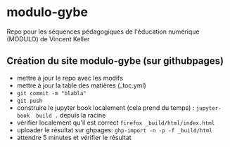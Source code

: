 # modulo-gybe
Repo pour les séquences pédagogiques de l'éducation numérique (MODULO) de Vincent Keller

## Création du site modulo-gybe (sur githubpages)

- mettre à jour le repo avec les modifs
- mettre à jour la table des matières (_toc.yml)
- `git commit -m "blabla"`
- `git push`
- construire le jupyter book localement (cela prend du temps) : `jupyter-book  build .` depuis la racine
- vérifier localement qu'il est correct `firefox _build/html/index.html`
- uploader le résultat sur ghpages: `ghp-import -n -p -f _build/html`
- attendre 5 minutes et vérifier le résultat
